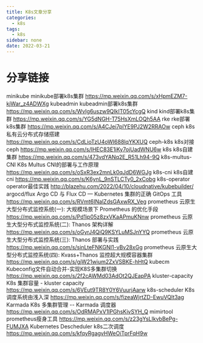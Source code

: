 ```yaml
---
title: K8s文章分享
categories:
  - k8s
tags:
  - k8s
sidebar: none 
date: 2022-03-21 
---
```

# 分享链接
minikube				minikube部署k8s集群						https://mp.weixin.qq.com/s/xHpmEZM7-kjWar_z4ADWXg
kubeadmin					kubeadmin部署k8s集群						https://mp.weixin.qq.com/s/WvIg6uszw9QIkIT05cYcgQ
kind					kind部署k8s集群						https://mp.weixin.qq.com/s/YG5dNGH-T75HsXmLOQh5AA
rke					rke部署k8s集群						https://mp.weixin.qq.com/s/A4CJei7plYE9PJ2W2RRAOw
ceph					k8s私有云分布式存储搭建						https://mp.weixin.qq.com/s/CdLioTzU4oWI688lqYKXUQ
ceph-k8s					k8s对接ceph						https://mp.weixin.qq.com/s/lHEC83E1iKy7ojUadWNU6w
k8s					k8s自建集群						https://mp.weixin.qq.com/s/473vdYANq2E_R51Lh94-9Q
k8s-multus-CNI					K8s Multus CNI的部署与工作原理						https://mp.weixin.qq.com/s/oSxR3ex2mnLk0qJdD6WGJg
k8s-cni					k8s自建cni						https://mp.weixin.qq.com/s/K6ynL_9nSTLCTy0_2xCobg
k8s-operator					operator最佳实践						http://blazehu.com/2022/04/10/cloudnative/kubebuilder/
argocd/flux					Argo CD 与 Flux CD — Kubernetes 集群的正确 GitOps 工具						https://mp.weixin.qq.com/s/RVmt6INalZdsGAxwRX_Veg
prometheus									云原生大型分布式监控系统(一): 大规模场景下 Prometheus 的优化手段						https://mp.weixin.qq.com/s/Pd1ip05z8zxVKaAPmuKNnw
prometheus					云原生大型分布式监控系统(二): Thanos 架构详解						https://mp.weixin.qq.com/s/oGyrJ4QiQ9KSYLuMSJnYYQ
prometheus					云原生大型分布式监控系统(三): Thanos 部署与实践						https://mp.weixin.qq.com/s/sinLteFNKGNI1-vBv28xGg
prometheus					云原生大型分布式监控系统(四): Kvass+Thanos 监控超大规模容器集群						https://mp.weixin.qq.com/s/gjW21wium2ZxVSBKE-hHtQ
kubecm					Kubeconfig文件自动合并-实现K8S多集群切换						https://mp.weixin.qq.com/s/2f2cAWMd03AdOt2QJEapPA
kluster-capacity					K8s 集群容量 - kluster capacity						https://mp.weixin.qq.com/s/6VEut9TR8Y0Y6VuurjAarw
k8s-scheduler					K8s 调度系统由浅入深						https://mp.weixin.qq.com/s/fizeaWjrtZD-EwuVQIt3ag
Karmada 					K8s 多集群管理 -- Karmada 调度器						https://mp.weixin.qq.com/s/OdRMAPxV1lPGhsKivSYH_Q
mimirtool					prometheus瘦身工具						https://mp.weixin.qq.com/s/z23gYsLIkvbBePg-FUMJXA
Kubernetes Descheduler					k8s二次调度						https://mp.weixin.qq.com/s/kfqyRgagvHWeOiTprFqH9w